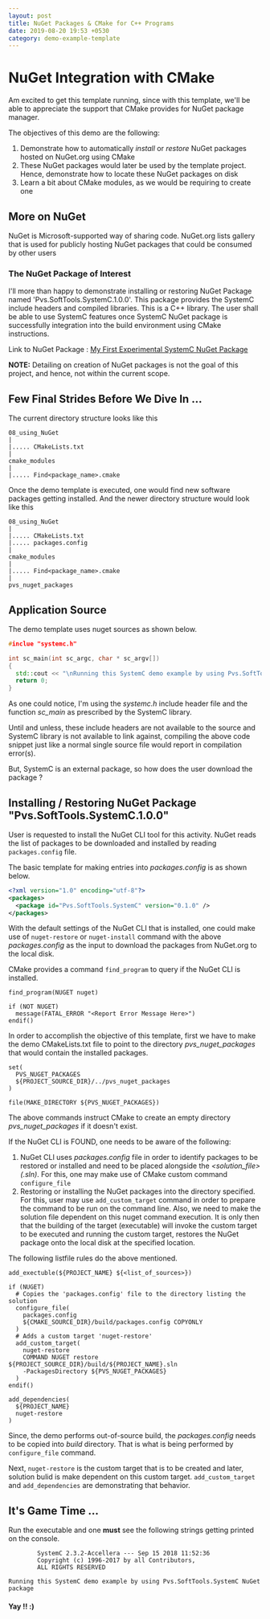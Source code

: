 ```yaml
---
layout: post
title: NuGet Packages & CMake for C++ Programs
date: 2019-08-20 19:53 +0530
category: demo-example-template
---
```


# NuGet Integration with CMake

Am excited to get this template running, since with this template, we'll be able to appreciate the support that CMake provides for NuGet package manager.

The objectives of this demo are the following:

1. Demonstrate how to automatically *install* or *restore* NuGet packages hosted on NuGet.org using CMake
2. These NuGet packages would later be used by the template project.  Hence, demonstrate how to locate these NuGet packages on disk
3. Learn a bit about CMake modules, as we would be requiring to create one


## More on NuGet

NuGet is Microsoft-supported way of sharing code.  NuGet.org lists gallery that is used for publicly hosting NuGet packages that could be consumed by other users


### The NuGet Package of Interest

I'll more than happy to demonstrate installing or restoring NuGet Package named 'Pvs.SoftTools.SystemC.1.0.0'.  This package provides the SystemC include headers and compiled libraries.  This is a C++ library.  The user shall be able to use SystemC features once SystemC NuGet package is successfully integration into the build environment using CMake instructions.

Link to NuGet Package :  [My First Experimental SystemC NuGet Package]( https://www.nuget.org/packages/Pvs.SoftTools.SystemC )

**NOTE:** Detailing on creation of NuGet packages is not the goal of this project, and hence, not within the current scope.


## Few Final Strides Before We Dive In ...

The current directory structure looks like this

~~~
08_using_NuGet
|
|..... CMakeLists.txt
|
cmake_modules
|
|..... Find<package_name>.cmake
~~~

Once the demo template is executed, one would find new software packages getting installed.  And the newer directory structure would look like this

~~~
08_using_NuGet
|
|..... CMakeLists.txt
|..... packages.config
|
cmake_modules
|
|..... Find<package_name>.cmake
|
pvs_nuget_packages
~~~


## Application Source

The demo template uses nuget sources as shown below.

```Cpp
#inclue "systemc.h"

int sc_main(int sc_argc, char * sc_argv[])
{
  std::cout << "\nRunning this SystemC demo example by using Pvs.SoftTools.SystemC NuGet package" << std::endl;
  return 0;
}
```

As one could notice, I'm using the *systemc.h* include header file and the function *sc_main* as prescribed by the SystemC library.

Until and unless, these include headers are not available to the source and SystemC library is not available to link against, compiling the above code snippet just like a normal single source file would report in compilation error(s).

But, SystemC is an external package, so how does the user download the package ?


## Installing / Restoring NuGet Package "Pvs.SoftTools.SystemC.1.0.0"

User is requested to install the NuGet CLI tool for this activity.  NuGet reads the list of packages to be downloaded and installed by reading `packages.config` file.

The basic template for making entries into *packages.config* is as shown below.

~~~xml
<?xml version="1.0" encoding="utf-8"?>
<packages>
  <package id="Pvs.SoftTools.SystemC" version="0.1.0" />
</packages>
~~~

With the default settings of the NuGet CLI that is installed, one could make use of `nuget-restore` or `nuget-install` command with the above *packages.config* as the input to download the packages from NuGet.org to the local disk.

CMake provides a command `find_program` to query if the NuGet CLI is installed.

~~~
find_program(NUGET nuget)

if (NOT NUGET)
  message(FATAL_ERROR "<Report Error Message Here>")
endif()
~~~

In order to accomplish the objective of this template, first we have to make the demo CMakeLists.txt file to point to the directory *pvs_nuget_packages* that would contain the installed packages.

~~~
set(
  PVS_NUGET_PACKAGES
  ${PROJECT_SOURCE_DIR}/../pvs_nuget_packages
)

file(MAKE_DIRECTORY ${PVS_NUGET_PACKAGES})
~~~

The above commands instruct CMake to create an empty directory *pvs_nuget_packages* if it doesn't exist.

If the NuGet CLI is FOUND, one needs to be aware of the following:

1. NuGet CLI uses *packages.config* file in order to identify packages to be restored or installed and need to be placed alongside the *<solution_file> (.sln)*.  For this, one may make use of CMake custom command `configure_file`
2. Restoring or installing the NuGet packages into the directory specified.  For this, user may use `add_custom_target` command in order to prepare the command to be run on the command line.  Also, we need to make the solution file dependent on this nuget command execution.  It is only then that the building of the target (executable) will invoke the custom target to be executed and running the custom target, restores the NuGet package onto the local disk at the specified location.

The following listfile rules do the above mentioned.

~~~
add_exectuble(${PROJECT_NAME} ${<list_of_sources>})

if (NUGET)
  # Copies the 'packages.config' file to the directory listing the solution
  configure_file(
    packages.config
    ${CMAKE_SOURCE_DIR}/build/packages.config COPYONLY
  )
  # Adds a custom target 'nuget-restore'
  add_custom_target(
    nuget-restore
    COMMAND NUGET restore ${PROJECT_SOURCE_DIR}/build/${PROJECT_NAME}.sln
    -PackagesDirectory ${PVS_NUGET_PACKAGES}
  )
endif()

add_dependencies(
  ${PROJECT_NAME}
  nuget-restore
)
~~~

Since, the demo performs out-of-source build, the *packages.config* needs to be copied into *build* directory.  That is what is being performed by `configure_file` command.

Next, `nuget-restore` is the custom target that is to be created and later, solution bulid is make dependent on this custom target.  `add_custom_target` and `add_dependencies` are demonstrating that behavior.


## It's Game Time ...

Run the executable and one **must** see the following strings getting printed on the console.

~~~
        SystemC 2.3.2-Accellera --- Sep 15 2018 11:52:36
        Copyright (c) 1996-2017 by all Contributors,
        ALL RIGHTS RESERVED

Running this SystemC demo example by using Pvs.SoftTools.SystemC NuGet package
~~~

#### Yay !! :)